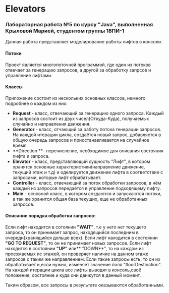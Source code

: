 # Elevators
### Лабораторная работа №5 по курсу "Java", выполненная Крыловой Марией, студентом группы 18ПИ-1
Данная работа представляет моделирование работы лифтов в консоли.
#### Потоки
Проект является многопоточной программой, где один из потоков отвечает за генерацию запросов, а другой за обработку запрсов и 
управление лифтами.
#### Классы
Приложение состоит из нескольких основных классов, немного подробнее о каждом из них:
* **Request** - класс, отвечающий за генерацию одного запроса. Каждый из запросов состоит из двух чисел(Откуда-Куда), получаемых случайно и направления движения.
* **Generator** - класс, отчающий за работу потока генерации запросов. На каждой итерации цикла, создаётся новый запрос, добавляется в общую очередь запросов и приостанавливается на случайное время.
* **Direction **- перечисление, необходимое для описания состояния лифта и запроса.
* **Elevator** - класс, представляющий сущность "Лифт", в котором хранятся основные характеристики(направление движение, текущий этаж и т.д) и оделируется движение лифта
в соответствие с запросами, которые лифт обрабатывает.
* **Controller** - класс, отвечающий за поток обработки запросов, в нём каждый из запросов передаётся в управление подходящему лифту.
* **Main** - основной класс, в котором создаются и запускаются потоки, а так же хранится общая база текущих, еще не обработанных запросов.

#### Описание порядка обработки запросов:
Если лифт находится в сотоянии **"WAIT"**, т.е у него нет текущего запроса, то он принимает запрос, находящийся последним в очереди(хранящийся дольше всех).
Если лифт находится в состоянии **"GO TO REQUEST"**, то он не принимает новых запросов.
Если лифт находится в состоянии **"UP"** или** "DOWN**", то на каждом из проезжаемых ис этажей, он проверяет наличие на данном этаже запросов с таким же направлением.
Если такие запросы есть, то он их обрабатывает и,если нужно, изменяет значение поля "floorDestination".
На каждой итерации цикла все лифты выводят в консоль,своё положение, состояние и куда они движутся в данный момент.

Таким образом, все запросы в результате оказываются обработанными.


